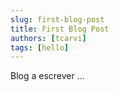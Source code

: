 ```yaml
---
slug: first-blog-post
title: First Blog Post
authors: [tcarvi]
tags: [hello]
---
```


Blog a escrever ...

